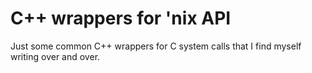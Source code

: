 C++ wrappers for 'nix API
=========

Just some common C++ wrappers for C system calls that I find myself writing
over and over. 

